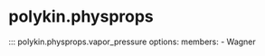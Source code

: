 # polykin.physprops

::: polykin.physprops.vapor_pressure
    options:
        members:
            - Wagner

